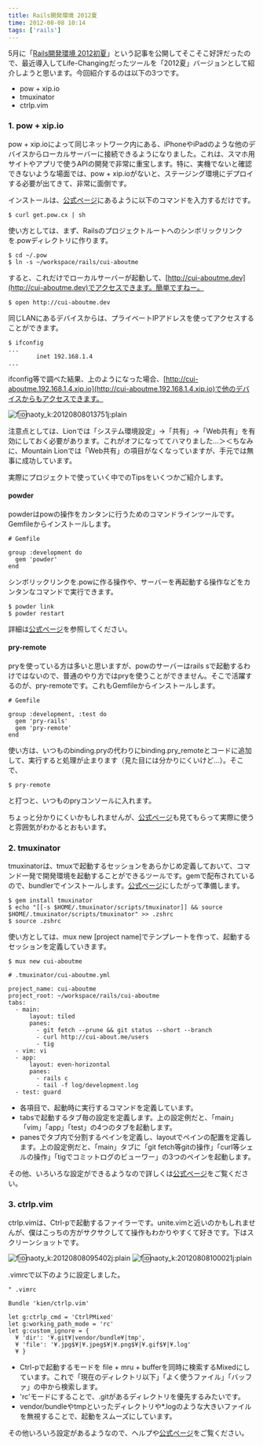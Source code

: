```yaml
---
title: Rails開発環境 2012夏
time: 2012-08-08 10:14
tags: ['rails']
---
```


5月に「[Rails開発環境 2012初夏](http://naoty.hatenablog.com/entry/2012/05/20/032251)」という記事を公開してそこそこ好評だったので、最近導入してLife-Changingだったツールを「2012夏」バージョンとして紹介しようと思います。今回紹介するのは以下の3つです。

- pow + xip.io
- tmuxinator
- ctrlp.vim

### 1. pow + xip.io

pow + xip.ioによって同じネットワーク内にある、iPhoneやiPadのような他のデバイスからローカルサーバーに接続できるようになりました。これは、スマホ用サイトやアプリで使うAPIの開発で非常に重宝します。特に、実機でないと確認できないような場面では、pow + xip.ioがないと、ステージング環境にデプロイする必要が出てきて、非常に面倒です。

インストールは、[公式ページ](http://pow.cx/)にあるように以下のコマンドを入力するだけです。

```
$ curl get.pow.cx | sh
```

使い方としては、まず、Railsのプロジェクトルートへのシンボリックリンクを.powディレクトリに作ります。

```
$ cd ~/.pow
$ ln -s ~/workspace/rails/cui-aboutme
```

すると、これだけでローカルサーバーが起動して、[http://cui-aboutme.dev](http://cui-aboutme.dev)でアクセスできます。簡単ですねー。

```
$ open http://cui-aboutme.dev
```

同じLANにあるデバイスからは、プライベートIPアドレスを使ってアクセスすることができます。

```
$ ifconfig
...
        inet 192.168.1.4
...
```

ifconfig等で調べた結果、上のようになった場合、[http://cui-aboutme.192.168.1.4.xip.io](http://cui-aboutme.192.168.1.4.xip.io)で他のデバイスからもアクセスできます。

![f:id:naoty_k:20120808013751j:plain](http://cdn-ak.f.st-hatena.com/images/fotolife/n/naoty_k/20120808/20120808013751.jpg "f:id:naoty\_k:20120808013751j:plain")

注意点としては、Lionでは「システム環境設定」→「共有」→「Web共有」を有効にしておく必要があります。これがオフになっててハマりました…＞＜ちなみに、Mountain Lionでは「Web共有」の項目がなくなっていますが、手元では無事に成功しています。

実際にプロジェクトで使っていく中でのTipsをいくつかご紹介します。

#### powder

powderはpowの操作をカンタンに行うためのコマンドラインツールです。Gemfileからインストールします。

```
# Gemfile

group :development do
  gem 'powder'
end
```

シンボリックリンクを.powに作る操作や、サーバーを再起動する操作などをカンタンなコマンドで実行できます。

```
$ powder link
$ powder restart
```

詳細は[公式ページ](https://github.com/rodreegez/powder)を参照してください。

#### pry-remote

pryを使っている方は多いと思いますが、powのサーバーはrails sで起動するわけではないので、普通のやり方ではpryを使うことができません。そこで活躍するのが、pry-remoteです。これもGemfileからインストールします。

```
# Gemfile

group :development, :test do
  gem 'pry-rails'
  gem 'pry-remote'
end
```

使い方は、いつものbinding.pryの代わりにbinding.pry\_remoteとコードに追加して、実行すると処理が止まります（見た目には分かりにくいけど…）。そこで、

```
$ pry-remote
```

と打つと、いつものpryコンソールに入れます。

ちょっと分かりにくいかもしれませんが、[公式ページ](https://github.com/Mon-Ouie/pry-remote)も見てもらって実際に使うと雰囲気がわかるとおもいます。

### 2. tmuxinator

tmuxinatorは、tmuxで起動するセッションをあらかじめ定義しておいて、コマンド一発で開発環境を起動することができるツールです。gemで配布されているので、bundlerでインストールします。[公式ページ](https://github.com/aziz/tmuxinator/)にしたがって準備します。

```
$ gem install tmuxinator
$ echo "[[-s $HOME/.tmuxinator/scripts/tmuxinator]] && source $HOME/.tmuxinator/scripts/tmuxinator" >> .zshrc
$ source .zshrc
```

使い方としては、mux new [project name]でテンプレートを作って、起動するセッションを定義していきます。

```
$ mux new cui-aboutme
```

```
# .tmuxinator/cui-aboutme.yml

project_name: cui-aboutme
project_root: ~/workspace/rails/cui-aboutme
tabs:
  - main:
      layout: tiled
      panes:
        - git fetch --prune && git status --short --branch
        - curl http://cui-about.me/users
        - tig
  - vim: vi
  - app:
      layout: even-horizontal
      panes:
        - rails c
        - tail -f log/development.log
  - test: guard
```

- 各項目で、起動時に実行するコマンドを定義しています。
- tabsで起動するタブ毎の設定を定義します。上の設定例だと、「main」「vim」「app」「test」の4つのタブを起動します。
- panesでタブ内で分割するペインを定義し、layoutでペインの配置を定義します。上の設定例だと、「main」タブに「git fetch等gitの操作」「curl等シェルの操作」「tigでコミットログのビューワー」の3つのペインを起動します。

その他、いろいろな設定ができるようなので詳しくは[公式ページ](https://github.com/aziz/tmuxinator/)をご覧ください。

### 3. ctrlp.vim

ctrlp.vimは、Ctrl-pで起動するファイラーです。unite.vimと近いのかもしれませんが、僕はこっちの方がサクサクしてて操作もわかりやすくて好きです。下はスクリーンショットです。

![f:id:naoty_k:20120808095402j:plain](http://cdn-ak.f.st-hatena.com/images/fotolife/n/naoty_k/20120808/20120808095402.jpg "f:id:naoty\_k:20120808095402j:plain") ![f:id:naoty_k:20120808100021j:plain](http://cdn-ak.f.st-hatena.com/images/fotolife/n/naoty_k/20120808/20120808100021.jpg "f:id:naoty\_k:20120808100021j:plain")

.vimrcで以下のように設定しました。

```
" .vimrc

Bundle 'kien/ctrlp.vim'

let g:ctrlp_cmd = 'CtrlPMixed'
let g:working_path_mode = 'rc'
let g:custom_ignore = {
  ¥ 'dir': '¥.git¥|vendor/bundle¥|tmp',
  ¥ 'file': '¥.jpg$¥|¥.jpeg$¥|¥.png$¥|¥.gif$¥|¥.log'
  ¥ }
```

- Ctrl-pで起動するモードを file + mru + bufferを同時に検索するMixedにしています。これで「現在のディレクトリ以下」「よく使うファイル」「バッファ」の中から検索します。
- 'rc'モードにすることで、.gitがあるディレクトリを優先するみたいです。
- vendor/bundleやtmpといったディレクトリや\*.logのような大きいファイルを無視することで、起動をスムーズにしています。

その他いろいろ設定があるようなので、ヘルプや[公式ページ](https://github.com/kien/ctrlp.vim/)をご覧ください。
